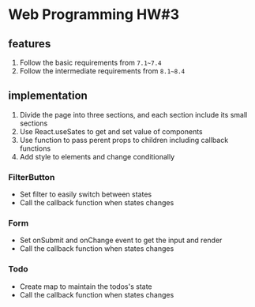 # Web Programming HW#3

## features

1. Follow the basic requirements from `7.1~7.4` 
2. Follow the intermediate requirements from `8.1~8.4` 

## implementation

1. Divide the page into three sections, and each section include its small sections
2. Use React.useSates to get and set value of components
3. Use function to pass perent props to children including callback functions
4. Add style to elements and change conditionally

### FilterButton

- Set filter to easily switch between states
- Call the callback function when states changes

### Form

- Set onSubmit and onChange event to get the input and render
- Call the callback function when states changes

### Todo

- Create map to maintain the todos's state
- Call the callback function when states changes